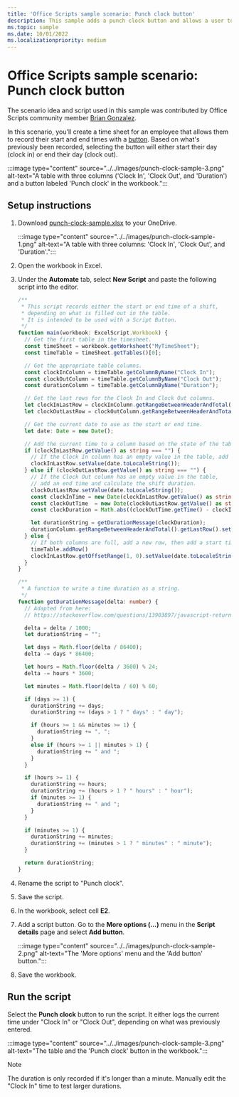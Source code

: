 ```yaml
---
title: 'Office Scripts sample scenario: Punch clock button'
description: This sample adds a punch clock button and allows a user to clock in and clock out using the current time.
ms.topic: sample
ms.date: 10/01/2022
ms.localizationpriority: medium
---
```


# Office Scripts sample scenario: Punch clock button

The scenario idea and script used in this sample was contributed by Office Scripts community member [Brian Gonzalez](https://github.com/b-gonzalez).

In this scenario, you'll create a time sheet for an employee that allows them to record their start and end times with a [button](../../develop/script-buttons.md). Based on what's previously been recorded, selecting the button will either start their day (clock in) or end their day (clock out).

:::image type="content" source="../../images/punch-clock-sample-3.png" alt-text="A table with three columns ('Clock In', 'Clock Out', and 'Duration') and a button labeled 'Punch clock' in the workbook.":::

## Setup instructions

1. Download [punch-clock-sample.xlsx](punch-clock-sample.xlsx) to your OneDrive.

    :::image type="content" source="../../images/punch-clock-sample-1.png" alt-text="A table with three columns: 'Clock In', 'Clock Out', and 'Duration'.":::

1. Open the workbook in Excel.

1. Under the **Automate** tab, select **New Script** and paste the following script into the editor.

    ```typescript
    /**
     * This script records either the start or end time of a shift, 
     * depending on what is filled out in the table. 
     * It is intended to be used with a Script Button.
     */
    function main(workbook: ExcelScript.Workbook) {
      // Get the first table in the timesheet.
      const timeSheet = workbook.getWorksheet("MyTimeSheet");
      const timeTable = timeSheet.getTables()[0];
    
      // Get the appropriate table columns.
      const clockInColumn = timeTable.getColumnByName("Clock In");
      const clockOutColumn = timeTable.getColumnByName("Clock Out");
      const durationColumn = timeTable.getColumnByName("Duration");
    
      // Get the last rows for the Clock In and Clock Out columns.
      let clockInLastRow = clockInColumn.getRangeBetweenHeaderAndTotal().getLastRow();
      let clockOutLastRow = clockOutColumn.getRangeBetweenHeaderAndTotal().getLastRow();
    
      // Get the current date to use as the start or end time.
      let date: Date = new Date();
    
      // Add the current time to a column based on the state of the table.
      if (clockInLastRow.getValue() as string === "") {
        // If the Clock In column has an empty value in the table, add a start time.
        clockInLastRow.setValue(date.toLocaleString());
      } else if (clockOutLastRow.getValue() as string === "") {
        // If the Clock Out column has an empty value in the table, 
        // add an end time and calculate the shift duration.
        clockOutLastRow.setValue(date.toLocaleString());
        const clockInTime = new Date(clockInLastRow.getValue() as string);
        const clockOutTime  = new Date(clockOutLastRow.getValue() as string);
        const clockDuration = Math.abs((clockOutTime.getTime() - clockInTime.getTime()));
    
        let durationString = getDurationMessage(clockDuration);
        durationColumn.getRangeBetweenHeaderAndTotal().getLastRow().setValue(durationString);
      } else {
        // If both columns are full, add a new row, then add a start time.
        timeTable.addRow()
        clockInLastRow.getOffsetRange(1, 0).setValue(date.toLocaleString());
      }
    }
    
    /**
     * A function to write a time duration as a string.
     */
    function getDurationMessage(delta: number) {
      // Adapted from here:
      // https://stackoverflow.com/questions/13903897/javascript-return-number-of-days-hours-minutes-seconds-between-two-dates
    
      delta = delta / 1000;
      let durationString = "";
    
      let days = Math.floor(delta / 86400);
      delta -= days * 86400;
    
      let hours = Math.floor(delta / 3600) % 24;
      delta -= hours * 3600;
    
      let minutes = Math.floor(delta / 60) % 60;
    
      if (days >= 1) {
        durationString += days;
        durationString += (days > 1 ? " days" : " day");
    
        if (hours >= 1 && minutes >= 1) {
          durationString += ", ";
        }
        else if (hours >= 1 || minutes > 1) {
          durationString += " and ";
        }
      }
    
      if (hours >= 1) {
        durationString += hours;
        durationString += (hours > 1 ? " hours" : " hour");
        if (minutes >= 1) {
          durationString += " and ";
        }
      }
    
      if (minutes >= 1) {
        durationString += minutes;
        durationString += (minutes > 1 ? " minutes" : " minute");
      }
    
      return durationString;
    }
    ```

1. Rename the script to "Punch clock".

1. Save the script.

1. In the workbook, select cell **E2**.

1. Add a script button. Go to the **More options (…)** menu in the **Script details** page and select **Add button**.

    :::image type="content" source="../../images/punch-clock-sample-2.png" alt-text="The 'More options' menu and the 'Add button' button.":::

1. Save the workbook.

## Run the script

Select the **Punch clock** button to run the script. It either logs the current time under "Clock In" or "Clock Out", depending on what was previously entered.

:::image type="content" source="../../images/punch-clock-sample-3.png" alt-text="The table and the 'Punch clock' button in the workbook.":::

> [!NOTE]
> The duration is only recorded if it's longer than a minute. Manually edit the "Clock In" time to test larger durations.
